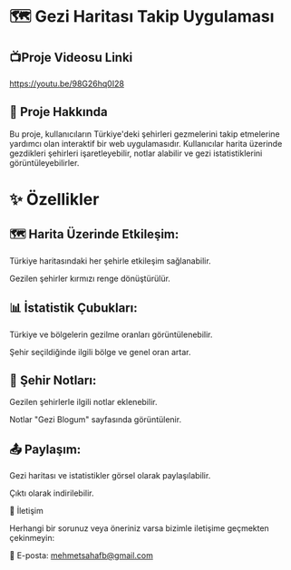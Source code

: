# 🗺️ Gezi Haritası Takip Uygulaması #


## 📺Proje Videosu Linki ##
https://youtu.be/98G26hq0I28


## 📖 Proje Hakkında ## 

Bu proje, kullanıcıların Türkiye'deki şehirleri gezmelerini takip etmelerine yardımcı olan interaktif bir web uygulamasıdır. Kullanıcılar harita üzerinde gezdikleri şehirleri işaretleyebilir, notlar alabilir ve gezi istatistiklerini görüntüleyebilirler.

# ✨ Özellikler #

## 🗺️ Harita Üzerinde Etkileşim: ##

Türkiye haritasındaki her şehirle etkileşim sağlanabilir.

Gezilen şehirler kırmızı renge dönüştürülür.

## 📊 İstatistik Çubukları: ##

Türkiye ve bölgelerin gezilme oranları görüntülenebilir.

Şehir seçildiğinde ilgili bölge ve genel oran artar.

## 📝 Şehir Notları: ##

Gezilen şehirlerle ilgili notlar eklenebilir.

Notlar "Gezi Blogum" sayfasında görüntülenir.

## 📤 Paylaşım: ##

Gezi haritası ve istatistikler görsel olarak paylaşılabilir.

Çıktı olarak indirilebilir.


📧 İletişim

Herhangi bir sorunuz veya öneriniz varsa bizimle iletişime geçmekten çekinmeyin:

📩 E-posta: mehmetsahafb@gmail.com


